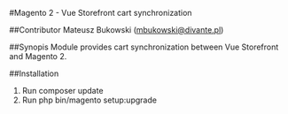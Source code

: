 #Magento 2 - Vue Storefront cart synchronization

##Contributor
Mateusz Bukowski (mbukowski@divante.pl)

##Synopis
Module provides cart synchronization between Vue Storefront and Magento 2.

##Installation
1. Run composer update
2. Run php bin/magento setup:upgrade
